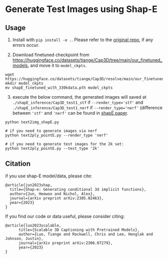 # Generate Test Images using Shap-E

## Usage
1. Install with `pip install -e .`. Please refer to the [original repo](https://github.com/openai/shap-e), if any errors occur.

2. Download finetuned checkpoint from https://huggingface.co/datasets/tiange/Cap3D/tree/main/our_finetuned_models, and move it to `model_ckpts`.
```
wget https://huggingface.co/datasets/tiange/Cap3D/resolve/main/our_finetuned_models/shapE_finetuned_with_330kdata.pth
mkdir model_ckpts
mv shapE_finetuned_with_330kdata.pth model_ckpts
```

3. execute the below command, the generated images will saved at `./shapE_inference/Cap3D_test1_stf` if `--render_type='stf'` and `./shapE_inference/Cap3D_test1_nerf` if `--render_type='nerf'` (difference between `'stf'` and `'nerf'` can be found in [shapE paper](https://arxiv.org/pdf/2305.02463.pdf).
```
python text2img_shapE.py 

# if you need to generate images via nerf
python text2ply_pointE.py --render_type 'nerf'

# if you need to generate test images for the 2k set:
python text2ply_pointE.py --test_type '2k'
```

## Citation

if you use shap-E model/data, please cite:
```
@article{jun2023shap,
  title={Shap-e: Generating conditional 3d implicit functions},
  author={Jun, Heewoo and Nichol, Alex},
  journal={arXiv preprint arXiv:2305.02463},
  year={2023}
}
```

If you find our code or data useful, please consider citing:
```
@article{luo2023scalable,
      title={Scalable 3D Captioning with Pretrained Models},
      author={Luo, Tiange and Rockwell, Chris and Lee, Honglak and Johnson, Justin},
      journal={arXiv preprint arXiv:2306.07279},
      year={2023}
}
```
